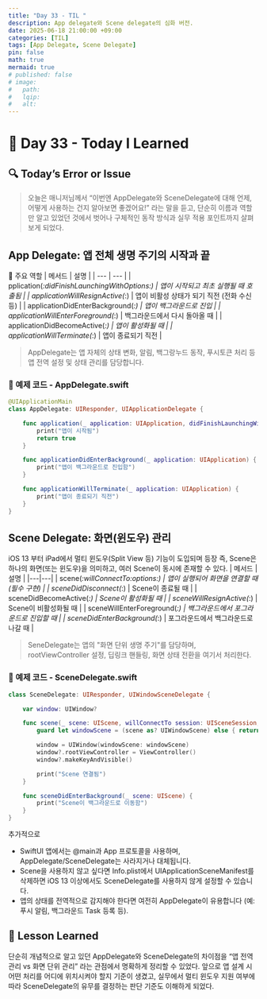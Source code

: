 ```yaml
---
title: "Day 33 - TIL "
description: App delegate와 Scene delegate의 심화 버전.
date: 2025-06-18 21:00:00 +09:00
categories: [TIL]
tags: [App Delegate, Scene Delegate]
pin: false
math: true
mermaid: true
# published: false
# image:
#   path:
#   lqip: 
#   alt: 
---
```

 
# 📘 Day 33 - Today I Learned

## 🔍 Today’s Error or Issue
> 오늘은 매니저님께서 “이번엔 AppDelegate와 SceneDelegate에 대해 언제, 어떻게 사용하는 건지 알아보면 좋겠어요!” 라는 말을 듣고, 단순히 이름과 역할만 알고 있었던 것에서 벗어나 구체적인 동작 방식과 실무 적용 포인트까지 살펴보게 되었다.

## App Delegate: 앱 전체 생명 주기의 시작과 끝
📌 주요 역할
| 메서드 | 설명 |
| --- | --- |
| pplication(_:didFinishLaunchingWithOptions:) | 앱이 시작되고 최초 실행될 때 호출됨 |
| applicationWillResignActive(_:) | 앱이 비활성 상태가 되기 직전 (전화 수신 등) |
| applicationDidEnterBackground(_:) | 앱이 백그라운드로 진입 |
| applicationWillEnterForeground(_:) | 백그라운드에서 다시 돌아올 때 |
| applicationDidBecomeActive(_:) | 앱이 활성화될 때 |
| applicationWillTerminate(_:) | 앱이 종료되기 직전 |

> AppDelegate는 앱 자체의 상태 변화, 알림, 백그랑누드 동작, 푸시토큰 처리 등 앱 전역 설정 및 상태 관리를 담당합니다.

### 🧪 예제 코드 - AppDelegate.swift

```swift
@UIApplicationMain
class AppDelegate: UIResponder, UIApplicationDelegate {

    func application(_ application: UIApplication, didFinishLaunchingWithOptions launchOptions: [UIApplication.LaunchOptionsKey: Any]?) -> Bool {
        print("앱이 시작됨")
        return true
    }

    func applicationDidEnterBackground(_ application: UIApplication) {
        print("앱이 백그라운드로 진입함")
    }

    func applicationWillTerminate(_ application: UIApplication) {
        print("앱이 종료되기 직전")
    }
}
```

## Scene Delegate: 화면(윈도우) 관리
iOS 13 부터 iPad에서 멀티 윈도우(Split View 등) 기능이 도입되며 등장
즉, Scene은 하나의 화면(또는 윈도우)을 의미하고, 여러 Scene이 동시에 존재할 수 있다.
| 메서드 | 설명 |
|---|---|
| scene(_:willConnectTo:options:) | 앱이 실행되어 화면을 연결할 때 (필수 구현) |
| sceneDidDisconnect(_:) | Scene이 종료될 때 |
| sceneDidBecomeActive(_:) | Scene이 활성화될 때 |
| sceneWillResignActive(_:) | Scene이 비활성화될 때 |
| sceneWillEnterForeground(_:) | 백그라운드에서 포그라운드로 진입할 때 |
| sceneDidEnterBackground(_:) | 포그라운드에서 백그라운드로 나갈 때 |

> SeneDelegate는 앱의 "화면 단위 생명 주기"를 담당하며, rootViewController 설정, 딥링크 핸들링, 화면 상태 전환을 여기서 처리한다.

### 🧪 예제 코드 - SceneDelegate.swift

```swift
class SceneDelegate: UIResponder, UIWindowSceneDelegate {

    var window: UIWindow?

    func scene(_ scene: UIScene, willConnectTo session: UISceneSession, options connectionOptions: UIScene.ConnectionOptions) {
        guard let windowScene = (scene as? UIWindowScene) else { return }

        window = UIWindow(windowScene: windowScene)
        window?.rootViewController = ViewController()
        window?.makeKeyAndVisible()

        print("Scene 연결됨")
    }

    func sceneDidEnterBackground(_ scene: UIScene) {
        print("Scene이 백그라운드로 이동함")
    }
}
```

추가적으로 
- SwiftUI 앱에서는 @main과 App 프로토콜을 사용하며, AppDelegate/SceneDelegate는 사라지거나 대체됩니다.
- Scene을 사용하지 않고 싶다면 Info.plist에서 UIApplicationSceneManifest를 삭제하면 iOS 13 이상에서도 SceneDelegate를 사용하지 않게 설정할 수 있습니다.
- 앱의 상태를 전역적으로 감지해야 한다면 여전히 AppDelegate이 유용합니다 (예: 푸시 알림, 백그라운드 Task 등록 등).

## 📘 Lesson Learned
단순히 개념적으로 알고 있던 AppDelegate와 SceneDelegate의 차이점을 “앱 전역 관리 vs 화면 단위 관리” 라는 관점에서 명확하게 정리할 수 있었다.
앞으로 앱 설계 시 어떤 처리를 어디에 위치시켜야 할지 기준이 생겼고, 실무에서 멀티 윈도우 지원 여부에 따라 SceneDelegate의 유무를 결정하는 판단 기준도 이해하게 되었다.
